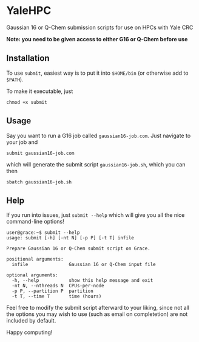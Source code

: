 # YaleHPC
Gaussian 16 or Q-Chem  submission scripts for use on HPCs with Yale CRC

**Note: you need to be given access to either G16 or Q-Chem before use**

## Installation

To use `submit`, easiest way is to put it into `$HOME/bin` (or otherwise add to `$PATH`).

To make it executable, just 

```
chmod +x submit 
```

## Usage
Say you want to run a G16 job called `gaussian16-job.com`. Just navigate to your job and

```
submit gaussian16-job.com
```

which will generate the submit script `gaussian16-job.sh`, which you can then 

```
sbatch gaussian16-job.sh
```

## Help
If you run into issues, just `submit --help` which will give you all the nice command-line options!

```
user@grace:~$ submit --help
usage: submit [-h] [-nt N] [-p P] [-t T] infile

Prepare Gaussian 16 or Q-Chem submit script on Grace.

positional arguments:
  infile               Gaussian 16 or Q-Chem input file

optional arguments:
  -h, --help           show this help message and exit
  -nt N, --nthreads N  CPUs-per-node
  -p P, --partition P  partition
  -t T, --time T       time (hours)
```

Feel free to modify the submit script afterward to your liking, since not all the options you may wish to use (such as email on completetion) are not included by default.

Happy computing!


